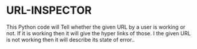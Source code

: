 # URL-INSPECTOR
This Python code will  Tell whether the given URL by a user is working or not. 
If it is working then it will give the hyper links of those.
I the given URL is not working then it will describe its state of error..
